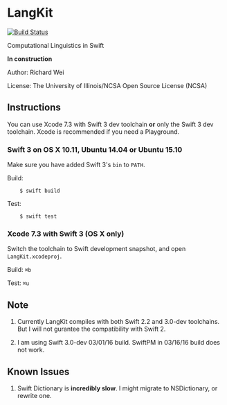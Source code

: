 # LangKit

[![Build Status](https://travis-ci.org/xinranmsn/LangKit.svg?branch=master)](https://travis-ci.org/xinranmsn/LangKit)

Computational Linguistics in Swift

**In construction**

Author: Richard Wei

License: The University of Illinois/NCSA Open Source License (NCSA)

## Instructions

You can use Xcode 7.3 with Swift 3 dev toolchain **or** only the Swift 3 dev toolchain. Xcode is recommended if you need a Playground.

### Swift 3 on OS X 10.11, Ubuntu 14.04 or Ubuntu 15.10


Make sure you have added Swift 3's `bin` to `PATH`.

Build:
```
    $ swift build
```

Test:
```
    $ swift test
```
### Xcode 7.3 with Swift 3 (OS X only) ###

Switch the toolchain to Swift development snapshot, and open `LangKit.xcodeproj`.

Build: `⌘b`

Test: `⌘u`

## Note

1. Currently LangKit compiles with both Swift 2.2 and 3.0-dev toolchains. But I will not gurantee the compatibility with Swift 2. 

2. I am using Swift 3.0-dev 03/01/16 build. SwiftPM in 03/16/16 build does not work.

## Known Issues

1. Swift Dictionary is **incredibly slow**. I might migrate to NSDictionary, or rewrite one.
